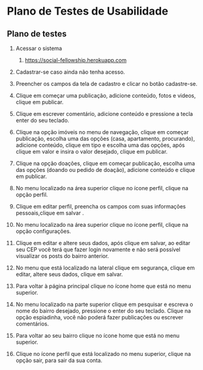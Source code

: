 # Plano de Testes de Usabilidade

## Plano de testes

1. Acessar o sistema
   1. https://social-fellowship.herokuapp.com
   
2. Cadastrar-se caso ainda não tenha acesso.
3. Preencher os campos da tela de cadastro e clicar no botão cadastre-se.
4. Clique em começar uma publicação, adicione conteúdo, fotos e videos, clique em publicar.
5. Clique em escrever comentário, adicione conteúdo e pressione a tecla enter do seu teclado. 
6. Clique na opção imóveis no menu de navegação, clique em começar publicação, escolha uma das opções (casa, apartamento, procurando), adicione conteúdo, clique em tipo e escolha uma das opções, após clique em valor e insira o valor desejado, clique em publicar.
7. Clique na opção doações, clique em começar publicação, escolha uma das opções (doando ou pedido de doação), adicione conteúdo e clique em publicar.
8. No menu localizado na área superior clique no ícone perfil, clique na opção perfil.
9. Clique em editar perfil,  preencha os campos com suas informações pessoais,clique em salvar .
10. No menu localizado na área superior clique no ícone perfil, clique na opção configurações.
11. Clique em editar e altere seus dados, após clique em salvar, ao editar seu CEP você terá que fazer login novamente e não será possível visualizar os posts do bairro anterior.
12. No menu que está localizado na lateral clique em segurança, clique em editar, altere seus dados, clique em salvar.
13. Para voltar à página principal clique no ícone home que está no menu superior.
14. No menu localizado na parte superior clique em pesquisar e escreva o nome do bairro desejado, pressione o enter do seu teclado. Clique na opção espiadinha, você não poderá fazer publicações ou escrever comentários.
15. Para voltar ao seu bairro clique no ícone home que está no menu superior.
16. Clique no ícone perfil que está localizado no menu superior, clique na opção sair, para sair da sua conta.
